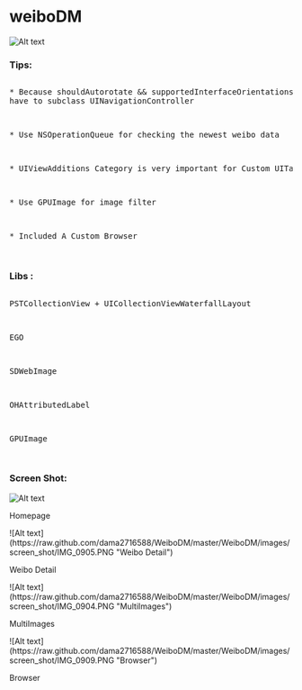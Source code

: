 weiboDM
=======

![Alt text](https://raw.github.com/dama2716588/WeiboDM/master/icon114.png "Logo")

### Tips:

<pre>
<p>* Because shouldAutorotate && supportedInterfaceOrientations ara not supportted in ios6,so 
have to subclass UINavigationController</p>
<p>* Use NSOperationQueue for checking the newest weibo data</p>
<p>* UIViewAdditions Category is very important for Custom UITableViewCell</p>
<p>* Use GPUImage for image filter</p>
<p>* Included A Custom Browser</p>
</pre>

### Libs :

<pre>
<p>PSTCollectionView + UICollectionViewWaterfallLayout</p>
<p>EGO</p>
<p>SDWebImage</p>
<p>OHAttributedLabel</p>
<p>GPUImage</p>
</pre>

### Screen Shot:

![Alt text](https://raw.github.com/dama2716588/WeiboDM/master/WeiboDM/images/screen_shot/IMG_0912.PNG "Homepage")
<p> Homepage </p>
![Alt text](https://raw.github.com/dama2716588/WeiboDM/master/WeiboDM/images/screen_shot/IMG_0905.PNG "Weibo Detail")
<p>Weibo Detail</p>
![Alt text](https://raw.github.com/dama2716588/WeiboDM/master/WeiboDM/images/screen_shot/IMG_0904.PNG "MultiImages")
<p>MultiImages</p>
![Alt text](https://raw.github.com/dama2716588/WeiboDM/master/WeiboDM/images/screen_shot/IMG_0909.PNG "Browser")
<p>Browser</p>


